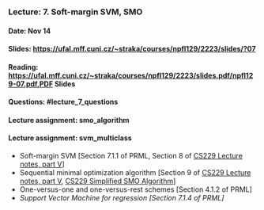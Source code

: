 ### Lecture: 7. Soft-margin SVM, SMO
#### Date: Nov 14
#### Slides: https://ufal.mff.cuni.cz/~straka/courses/npfl129/2223/slides/?07
#### Reading: https://ufal.mff.cuni.cz/~straka/courses/npfl129/2223/slides.pdf/npfl129-07.pdf,PDF Slides
#### Questions: #lecture_7_questions
#### Lecture assignment: smo_algorithm
#### Lecture assignment: svm_multiclass

- Soft-margin SVM [Section 7.1.1 of PRML, Section 8 of [CS229 Lecture notes, part V](http://cs229.stanford.edu/summer2020/cs229-notes3.pdf)]
- Sequential minimal optimization algorithm [Section 9 of [CS229 Lecture notes, part V](http://cs229.stanford.edu/summer2020/cs229-notes3.pdf), [CS229 Simplified SMO Algorithm](http://cs229.stanford.edu/materials/smo.pdf)]
- One-versus-one and one-versus-rest schemes [Section 4.1.2 of PRML]
- _Support Vector Machine for regression [Section 7.1.4 of PRML]_
